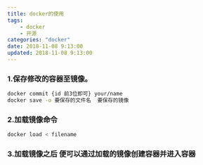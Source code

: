 ```yaml
---
title: docker的使用
tags: 
	- docker
	- 开源
categories: "docker"
date: 2018-11-08 9:13:00
updated: 2018-11-08 9:13:00
---
```


### 1.保存修改的容器至镜像。
``` Bash
docker commit {id 前3位即可} your/name
docker save -o 要保存的文件名  要保存的镜像
```
### 2.加载镜像命令
``` Bash
docker load < filename 
```
### 3.加载镜像之后 便可以通过加载的镜像创建容器并进入容器


